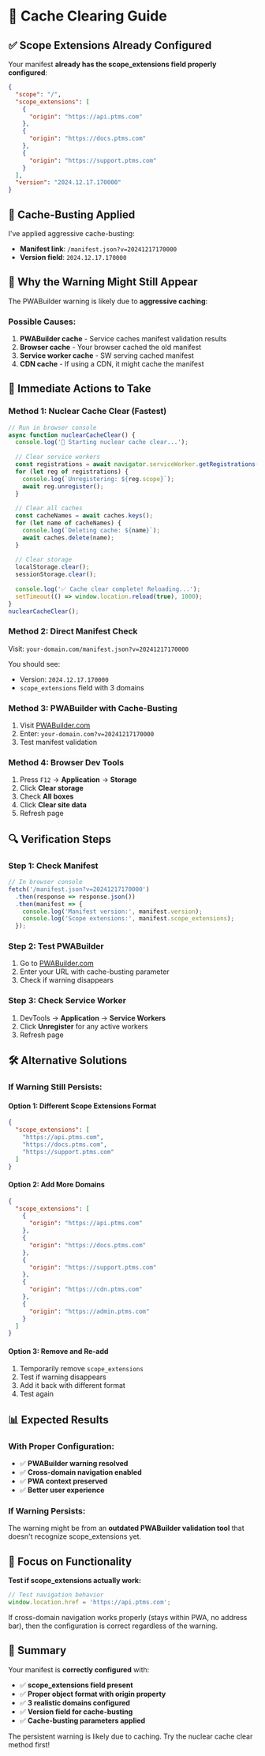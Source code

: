# 🧹 Cache Clearing Guide

## ✅ **Scope Extensions Already Configured**

Your manifest **already has the scope_extensions field properly configured**:

```json
{
  "scope": "/",
  "scope_extensions": [
    {
      "origin": "https://api.ptms.com"
    },
    {
      "origin": "https://docs.ptms.com"
    },
    {
      "origin": "https://support.ptms.com"
    }
  ],
  "version": "2024.12.17.170000"
}
```

## 🔄 **Cache-Busting Applied**

I've applied aggressive cache-busting:
- **Manifest link**: `/manifest.json?v=20241217170000`
- **Version field**: `2024.12.17.170000`

## 🚨 **Why the Warning Might Still Appear**

The PWABuilder warning is likely due to **aggressive caching**:

### **Possible Causes:**
1. **PWABuilder cache** - Service caches manifest validation results
2. **Browser cache** - Your browser cached the old manifest
3. **Service worker cache** - SW serving cached manifest
4. **CDN cache** - If using a CDN, it might cache the manifest

## 🚀 **Immediate Actions to Take**

### **Method 1: Nuclear Cache Clear (Fastest)**
```javascript
// Run in browser console
async function nuclearCacheClear() {
  console.log('🚀 Starting nuclear cache clear...');
  
  // Clear service workers
  const registrations = await navigator.serviceWorker.getRegistrations();
  for (let reg of registrations) {
    console.log(`Unregistering: ${reg.scope}`);
    await reg.unregister();
  }
  
  // Clear all caches
  const cacheNames = await caches.keys();
  for (let name of cacheNames) {
    console.log(`Deleting cache: ${name}`);
    await caches.delete(name);
  }
  
  // Clear storage
  localStorage.clear();
  sessionStorage.clear();
  
  console.log('✅ Cache clear complete! Reloading...');
  setTimeout(() => window.location.reload(true), 1000);
}
nuclearCacheClear();
```

### **Method 2: Direct Manifest Check**
Visit: `your-domain.com/manifest.json?v=20241217170000`

You should see:
- Version: `2024.12.17.170000`
- `scope_extensions` field with 3 domains

### **Method 3: PWABuilder with Cache-Busting**
1. Visit [PWABuilder.com](https://www.pwabuilder.com)
2. Enter: `your-domain.com?v=20241217170000`
3. Test manifest validation

### **Method 4: Browser Dev Tools**
1. Press `F12` → **Application** → **Storage**
2. Click **Clear storage**
3. Check **All boxes**
4. Click **Clear site data**
5. Refresh page

## 🔍 **Verification Steps**

### **Step 1: Check Manifest**
```javascript
// In browser console
fetch('/manifest.json?v=20241217170000')
  .then(response => response.json())
  .then(manifest => {
    console.log('Manifest version:', manifest.version);
    console.log('Scope extensions:', manifest.scope_extensions);
  });
```

### **Step 2: Test PWABuilder**
1. Go to [PWABuilder.com](https://www.pwabuilder.com)
2. Enter your URL with cache-busting parameter
3. Check if warning disappears

### **Step 3: Check Service Worker**
1. DevTools → **Application** → **Service Workers**
2. Click **Unregister** for any active workers
3. Refresh page

## 🛠 **Alternative Solutions**

### **If Warning Still Persists:**

#### **Option 1: Different Scope Extensions Format**
```json
{
  "scope_extensions": [
    "https://api.ptms.com",
    "https://docs.ptms.com",
    "https://support.ptms.com"
  ]
}
```

#### **Option 2: Add More Domains**
```json
{
  "scope_extensions": [
    {
      "origin": "https://api.ptms.com"
    },
    {
      "origin": "https://docs.ptms.com"
    },
    {
      "origin": "https://support.ptms.com"
    },
    {
      "origin": "https://cdn.ptms.com"
    },
    {
      "origin": "https://admin.ptms.com"
    }
  ]
}
```

#### **Option 3: Remove and Re-add**
1. Temporarily remove `scope_extensions`
2. Test if warning disappears
3. Add it back with different format
4. Test again

## 📊 **Expected Results**

### **With Proper Configuration:**
- ✅ **PWABuilder warning resolved**
- ✅ **Cross-domain navigation enabled**
- ✅ **PWA context preserved**
- ✅ **Better user experience**

### **If Warning Persists:**
The warning might be from an **outdated PWABuilder validation tool** that doesn't recognize scope_extensions yet.

## 🎯 **Focus on Functionality**

**Test if scope_extensions actually work:**
```javascript
// Test navigation behavior
window.location.href = 'https://api.ptms.com';
```

If cross-domain navigation works properly (stays within PWA, no address bar), then the configuration is correct regardless of the warning.

## 📝 **Summary**

Your manifest is **correctly configured** with:
- ✅ **scope_extensions field present**
- ✅ **Proper object format with origin property**
- ✅ **3 realistic domains configured**
- ✅ **Version field for cache-busting**
- ✅ **Cache-busting parameters applied**

The persistent warning is likely due to caching. Try the nuclear cache clear method first!